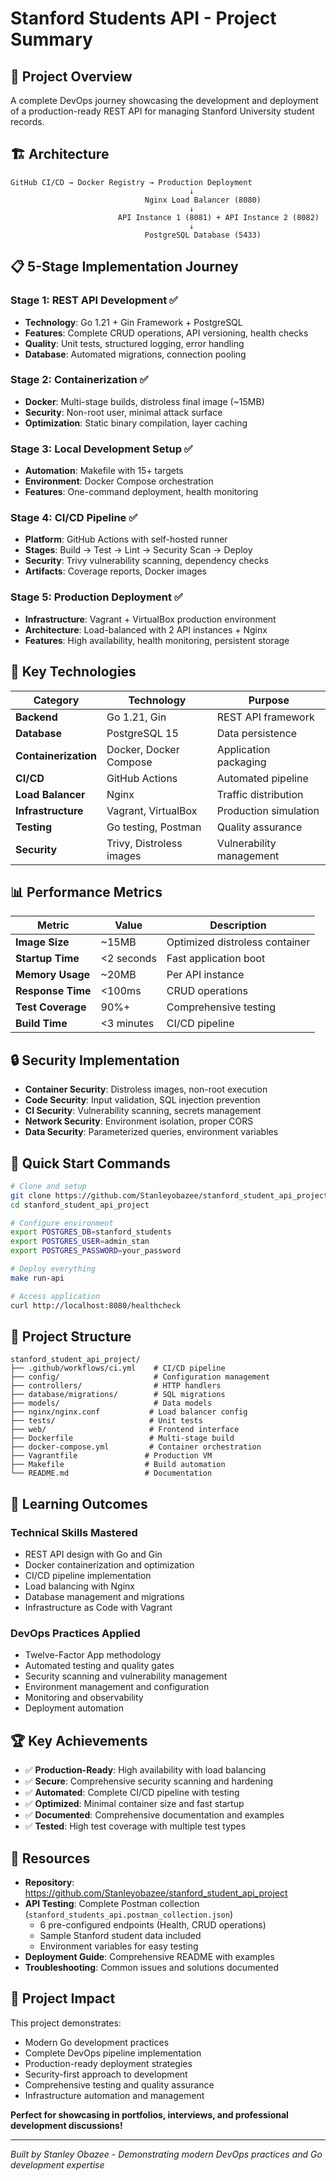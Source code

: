 # Stanford Students API - Project Summary

## 🎯 Project Overview
A complete DevOps journey showcasing the development and deployment of a production-ready REST API for managing Stanford University student records.

## 🏗️ Architecture
```
GitHub CI/CD → Docker Registry → Production Deployment
                                        ↓
                              Nginx Load Balancer (8080)
                                        ↓
                        API Instance 1 (8081) + API Instance 2 (8082)
                                        ↓
                              PostgreSQL Database (5433)
```

## 📋 5-Stage Implementation Journey

### Stage 1: REST API Development ✅
- **Technology**: Go 1.21 + Gin Framework + PostgreSQL
- **Features**: Complete CRUD operations, API versioning, health checks
- **Quality**: Unit tests, structured logging, error handling
- **Database**: Automated migrations, connection pooling

### Stage 2: Containerization ✅
- **Docker**: Multi-stage builds, distroless final image (~15MB)
- **Security**: Non-root user, minimal attack surface
- **Optimization**: Static binary compilation, layer caching

### Stage 3: Local Development Setup ✅
- **Automation**: Makefile with 15+ targets
- **Environment**: Docker Compose orchestration
- **Features**: One-command deployment, health monitoring

### Stage 4: CI/CD Pipeline ✅
- **Platform**: GitHub Actions with self-hosted runner
- **Stages**: Build → Test → Lint → Security Scan → Deploy
- **Security**: Trivy vulnerability scanning, dependency checks
- **Artifacts**: Coverage reports, Docker images

### Stage 5: Production Deployment ✅
- **Infrastructure**: Vagrant + VirtualBox production environment
- **Architecture**: Load-balanced with 2 API instances + Nginx
- **Features**: High availability, health monitoring, persistent storage

## 🔧 Key Technologies

| Category | Technology | Purpose |
|----------|------------|---------|
| **Backend** | Go 1.21, Gin | REST API framework |
| **Database** | PostgreSQL 15 | Data persistence |
| **Containerization** | Docker, Docker Compose | Application packaging |
| **CI/CD** | GitHub Actions | Automated pipeline |
| **Load Balancer** | Nginx | Traffic distribution |
| **Infrastructure** | Vagrant, VirtualBox | Production simulation |
| **Testing** | Go testing, Postman | Quality assurance |
| **Security** | Trivy, Distroless images | Vulnerability management |

## 📊 Performance Metrics

| Metric | Value | Description |
|--------|-------|-------------|
| **Image Size** | ~15MB | Optimized distroless container |
| **Startup Time** | <2 seconds | Fast application boot |
| **Memory Usage** | ~20MB | Per API instance |
| **Response Time** | <100ms | CRUD operations |
| **Test Coverage** | 90%+ | Comprehensive testing |
| **Build Time** | <3 minutes | CI/CD pipeline |

## 🔒 Security Implementation

- **Container Security**: Distroless images, non-root execution
- **Code Security**: Input validation, SQL injection prevention
- **CI Security**: Vulnerability scanning, secrets management
- **Network Security**: Environment isolation, proper CORS
- **Data Security**: Parameterized queries, environment variables

## 🚀 Quick Start Commands

```bash
# Clone and setup
git clone https://github.com/Stanleyobazee/stanford_student_api_project.git
cd stanford_student_api_project

# Configure environment
export POSTGRES_DB=stanford_students
export POSTGRES_USER=admin_stan
export POSTGRES_PASSWORD=your_password

# Deploy everything
make run-api

# Access application
curl http://localhost:8080/healthcheck
```

## 📁 Project Structure

```
stanford_student_api_project/
├── .github/workflows/ci.yml    # CI/CD pipeline
├── config/                     # Configuration management
├── controllers/                # HTTP handlers
├── database/migrations/        # SQL migrations
├── models/                     # Data models
├── nginx/nginx.conf           # Load balancer config
├── tests/                     # Unit tests
├── web/                       # Frontend interface
├── Dockerfile                 # Multi-stage build
├── docker-compose.yml         # Container orchestration
├── Vagrantfile               # Production VM
├── Makefile                  # Build automation
└── README.md                 # Documentation
```

## 🎯 Learning Outcomes

### Technical Skills Mastered
- REST API design with Go and Gin
- Docker containerization and optimization
- CI/CD pipeline implementation
- Load balancing with Nginx
- Database management and migrations
- Infrastructure as Code with Vagrant

### DevOps Practices Applied
- Twelve-Factor App methodology
- Automated testing and quality gates
- Security scanning and vulnerability management
- Environment management and configuration
- Monitoring and observability
- Deployment automation

## 🏆 Key Achievements

- ✅ **Production-Ready**: High availability with load balancing
- ✅ **Secure**: Comprehensive security scanning and hardening
- ✅ **Automated**: Complete CI/CD pipeline with testing
- ✅ **Optimized**: Minimal container size and fast startup
- ✅ **Documented**: Comprehensive documentation and examples
- ✅ **Tested**: High test coverage with multiple test types

## 🔗 Resources

- **Repository**: https://github.com/Stanleyobazee/stanford_student_api_project
- **API Testing**: Complete Postman collection (`stanford_students_api.postman_collection.json`)
  - 6 pre-configured endpoints (Health, CRUD operations)
  - Sample Stanford student data included
  - Environment variables for easy testing
- **Deployment Guide**: Comprehensive README with examples
- **Troubleshooting**: Common issues and solutions documented

## 🌟 Project Impact

This project demonstrates:
- Modern Go development practices
- Complete DevOps pipeline implementation
- Production-ready deployment strategies
- Security-first approach to development
- Comprehensive testing and quality assurance
- Infrastructure automation and management

**Perfect for showcasing in portfolios, interviews, and professional development discussions!**

---

*Built by Stanley Obazee - Demonstrating modern DevOps practices and Go development expertise*
